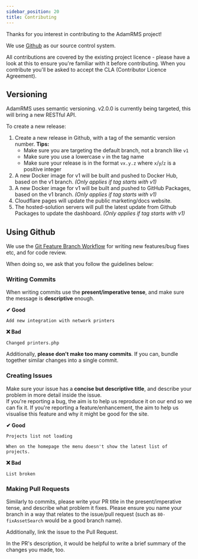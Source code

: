 ```yaml
---
sidebar_position: 20
title: Contributing
---
```


Thanks for you interest in contributing to the AdamRMS project!

We use [Github](https://github.com/bstudios/adam-rms/) as our source control system.

All contributions are covered by the existing project licence - please have a look at this to ensure you're familiar with it before contributing. When you contribute you'll be asked to accept the CLA (Contributor Licence Agreement).

## Versioning

AdamRMS uses semantic versioning. v2.0.0 is currently being targeted, this will bring a new RESTful API. 

To create a new release:

1. Create a new release in Github, with a tag of the semantic version number. **Tips:**
    - Make sure you are targeting the default branch, not a branch like `v1`
    - Make sure you use a lowercase `v` in the tag name
    - Make sure your release is in the format `vx.y.z` where `x`/`y`/`z` is a positive integer
1. A new Docker image for v1 will be built and pushed to Docker Hub, based on the v1 branch. *(Only applies if tag starts with v1)* 
1. A new Docker image for v1 will be built and pushed to GitHub Packages, based on the v1 branch. *(Only applies if tag starts with v1)* 
1. Cloudflare pages will update the public marketing/docs website.
1. The hosted-solution servers will pull the latest update from Github Packages to update the dashboard. *(Only applies if tag starts with v1)* 

## Using Github

We use the [Git Feature Branch Workflow](https://www.atlassian.com/git/tutorials/comparing-workflows/feature-branch-workflow) for writing new features/bug fixes etc, and for code review.

When doing so, we ask that you follow the guidelines below:

### Writing Commits

When writing commits use the **present/imperative tense**, and make sure the message is **descriptive** enough.

**✔ Good**

```
Add new integration with network printers
```

**❌ Bad**

```
Changed printers.php
```

Additionally, **please don't make too many commits**. If you can, bundle together similar changes into a single commit.


### Creating Issues

Make sure your issue has a **concise but descriptive title**, and describe your problem in more detail inside the issue.  
If you're reporting a bug, the aim is to help us reproduce it on our end so we can fix it. If you're reporting a feature/enhancement, the aim to help us visualise this feature and why it might be good for the site.

**✔ Good**

```
Projects list not loading

When on the homepage the menu doesn't show the latest list of projects.
```

**❌ Bad**

```
List broken
```

### Making Pull Requests

Similarly to commits, please write your PR title in the present/imperative tense, and describe what problem it fixes. Please ensure you name your branch in a way that relates to the issue/pull request (such as `80-fixAssetSearch` would be a good branch name).

Additionally, link the issue to the Pull Request. 

In the PR's description, it would be helpful to write a brief summary of the changes you made, too.